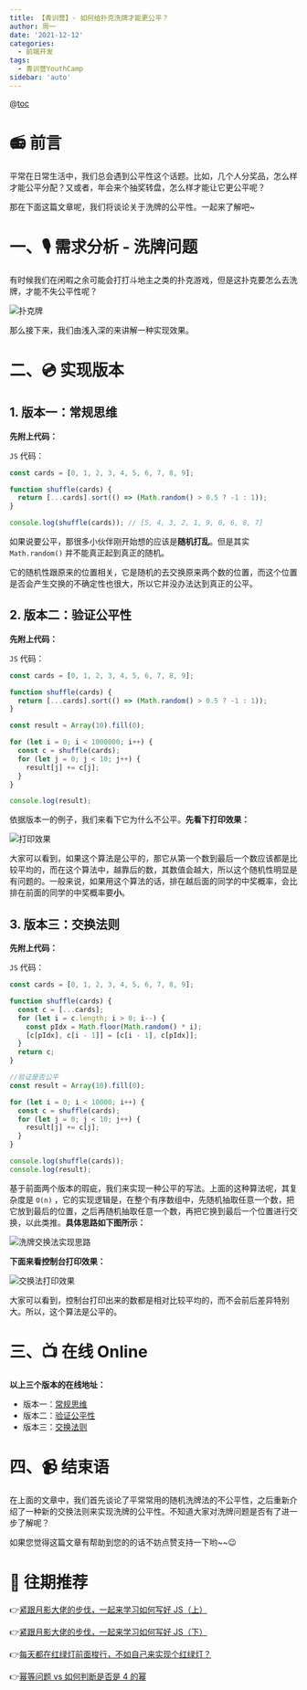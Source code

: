 ```yaml
---
title: 【青训营】- 如何给扑克洗牌才能更公平？
author: 周一
date: '2021-12-12'
categories:
  - 前端开发
tags:
  - 青训营YouthCamp
sidebar: 'auto'
---
```


@[toc](如何给扑克牌洗牌才能更显公平性)

# 📻 前言

平常在日常生活中，我们总会遇到公平性这个话题。比如，几个人分奖品，怎么样才能公平分配？又或者，年会来个抽奖转盘，怎么样才能让它更公平呢？

那在下面这篇文章呢，我们将谈论关于洗牌的公平性。一起来了解吧~

# 一、🎙️ 需求分析 - 洗牌问题

有时候我们在闲暇之余可能会打打斗地主之类的扑克游戏，但是这扑克要怎么去洗牌，才能不失公平性呢？

![扑克牌](https://img-blog.csdnimg.cn/883577f2334b4e94a7b0495b50d48941.png?x-oss-process=image/watermark,type_ZHJvaWRzYW5zZmFsbGJhY2s,shadow_50,text_Q1NETiBA5pif5pyf5LiA56CU56m25a6k,size_15,color_FFFFFF,t_70,g_se,x_16#pic_center)

那么接下来，我们由浅入深的来讲解一种实现效果。

# 二、💿 实现版本

## 1. 版本一：常规思维

**先附上代码：**

`JS` 代码：

```js
const cards = [0, 1, 2, 3, 4, 5, 6, 7, 8, 9];

function shuffle(cards) {
  return [...cards].sort(() => (Math.random() > 0.5 ? -1 : 1));
}

console.log(shuffle(cards)); // [5, 4, 3, 2, 1, 9, 0, 6, 8, 7]
```

如果说要公平，那很多小伙伴刚开始想的应该是**随机打乱**。但是其实 `Math.random()` 并不能真正起到真正的随机。

它的随机性跟原来的位置相关，它是随机的去交换原来两个数的位置，而这个位置是否会产生交换的不确定性也很大，所以它并没办法达到真正的公平。

## 2. 版本二：验证公平性

**先附上代码：**

`JS` 代码：

```js
const cards = [0, 1, 2, 3, 4, 5, 6, 7, 8, 9];

function shuffle(cards) {
  return [...cards].sort(() => (Math.random() > 0.5 ? -1 : 1));
}

const result = Array(10).fill(0);

for (let i = 0; i < 1000000; i++) {
  const c = shuffle(cards);
  for (let j = 0; j < 10; j++) {
    result[j] += c[j];
  }
}

console.log(result);
```

依据版本一的例子，我们来看下它为什么不公平。**先看下打印效果：**

![打印效果](https://img-blog.csdnimg.cn/c930aeacac124ee6ace68dc905ca560e.gif#pic_center)

大家可以看到，如果这个算法是公平的，那它从第一个数到最后一个数应该都是比较平均的，而在这个算法中，越靠后的数，其数值会越大，所以这个随机性明显是有问题的。一般来说，如果用这个算法的话，排在越后面的同学的中奖概率，会比排在前面的同学的中奖概率要**小**。

## 3. 版本三：交换法则

**先附上代码：**

`JS` 代码：

```js
const cards = [0, 1, 2, 3, 4, 5, 6, 7, 8, 9];

function shuffle(cards) {
  const c = [...cards];
  for (let i = c.length; i > 0; i--) {
    const pIdx = Math.floor(Math.random() * i);
    [c[pIdx], c[i - 1]] = [c[i - 1], c[pIdx]];
  }
  return c;
}

//验证是否公平
const result = Array(10).fill(0);

for (let i = 0; i < 10000; i++) {
  const c = shuffle(cards);
  for (let j = 0; j < 10; j++) {
    result[j] += c[j];
  }
}

console.log(shuffle(cards));
console.log(result);
```

基于前面两个版本的瑕疵，我们来实现一种公平的写法。上面的这种算法呢，其复杂度是 `O(n)` ，它的实现逻辑是，在整个有序数组中，先随机抽取任意一个数，把它放到最后的位置，之后再随机抽取任意一个数，再把它换到最后一个位置进行交换，以此类推。**具体思路如下图所示：**

![洗牌交换法实现思路](https://img-blog.csdnimg.cn/b09616f05eff4130b66dd99a0feffc61.png?x-oss-process=image/watermark,type_ZHJvaWRzYW5zZmFsbGJhY2s,shadow_50,text_Q1NETiBA5pif5pyf5LiA56CU56m25a6k,size_20,color_FFFFFF,t_70,g_se,x_16#pic_center)

**下面来看控制台打印效果：**

![交换法打印效果](https://img-blog.csdnimg.cn/a95d0190bd9849edbec43d34c2d4e951.gif#pic_center)

大家可以看到，控制台打印出来的数都是相对比较平均的，而不会前后差异特别大。所以，这个算法是公平的。

# 三、📺 在线 Online

**以上三个版本的在线地址：**

- 版本一：[常规思维](https://code.h5jun.com/cuvig/edit?js,console)
- 版本二：[验证公平性](https://code.h5jun.com/venol/edit?js,console)
- 版本三：[交换法则](https://code.h5jun.com/huqi/edit?js,console)

# 四、📹 结束语

在上面的文章中，我们首先谈论了平常常用的随机洗牌法的不公平性，之后重新介绍了一种新的交换法则来实现洗牌的公平性。不知道大家对洗牌问题是否有了进一步了解呢？

如果您觉得这篇文章有帮助到您的的话不妨点赞支持一下哟~~😉

# 📸 往期推荐

👉[紧跟月影大佬的步伐，一起来学习如何写好 JS（上）](https://juejin.cn/post/7007988121107169287)

👉[紧跟月影大佬的步伐，一起来学习如何写好 JS（下）](https://juejin.cn/post/7008381454614790158)

👉[每天都在红绿灯前面梭行，不如自己来实现个红绿灯？](https://juejin.cn/post/7009184520788246535)

👉[幂等问题 vs 如何判断是否是 4 的幂](https://juejin.cn/post/7009471893346451469)
